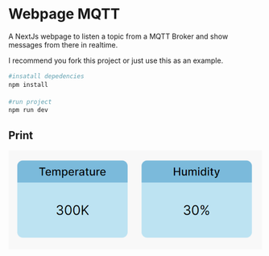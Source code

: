 # Webpage MQTT

A NextJs webpage to listen a topic from a MQTT Broker and show messages from there in realtime.  

I recommend you fork this project or just use this as an example.

```bash
#insatall depedencies
npm install

#run project
npm run dev
```
## Print
![print](/assets/print.png)

